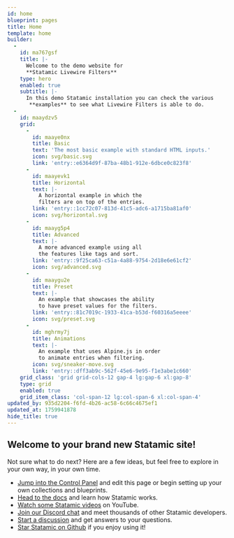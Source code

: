 ```yaml
---
id: home
blueprint: pages
title: Home
template: home
builder:
  -
    id: ma767gsf
    title: |-
      Welcome to the demo website for
      **Statamic Livewire Filters**
    type: hero
    enabled: true
    subtitle: |-
      In this demo Statamic installation you can check the various
       **examples** to see what Livewire Filters is able to do.
  -
    id: maaydzv5
    grid:
      -
        id: maaye0nx
        title: Basic
        text: 'The most basic example with standard HTML inputs.'
        icon: svg/basic.svg
        link: 'entry::e6364d9f-87ba-48b1-912e-6dbce0c823f8'
      -
        id: maayevk1
        title: Horizontal
        text: |-
          A horizontal example in which the 
          filters are on top of the entries.
        link: 'entry::1cc72c07-813d-41c5-adc6-a1715ba81af0'
        icon: svg/horizontal.svg
      -
        id: maayg5p4
        title: Advanced
        text: |-
          A more advanced example using all
          the features like tags and sort.
        link: 'entry::9f25ca63-c51a-4a88-9754-2d18e6e61cf2'
        icon: svg/advanced.svg
      -
        id: maaygu2e
        title: Preset
        text: |-
          An example that showcases the ability
          to have preset values for the filters.
        link: 'entry::81c7019c-1933-41ca-b53d-f60316a5eeee'
        icon: svg/preset.svg
      -
        id: mghrmy7j
        title: Animations
        text: |-
          An example that uses Alpine.js in order
          to animate entries when filtering.
        icon: svg/sneaker-move.svg
        link: 'entry::dff3ab9c-562f-45e6-9e95-f1e3abe1c660'
    grid_class: 'grid grid-cols-12 gap-4 lg:gap-6 xl:gap-8'
    type: grid
    enabled: true
    grid_item_class: 'col-span-12 lg:col-span-6 xl:col-span-4'
updated_by: 935d2204-f6fd-4b26-ac58-6c66c4675ef1
updated_at: 1759941878
hide_title: true
---
```

## Welcome to your brand new Statamic site!

Not sure what to do next? Here are a few ideas, but feel free to explore in your own way, in your own time.

- [Jump into the Control Panel](/cp) and edit this page or begin setting up your own collections and blueprints.
- [Head to the docs](https://statamic.dev) and learn how Statamic works.
- [Watch some Statamic videos](https://youtube.com/statamic) on YouTube.
- [Join our Discord chat](https://statamic.com/discord) and meet thousands of other Statamic developers.
- [Start a discussion](https://github.com/statamic/cms/discussions) and get answers to your questions.
- [Star Statamic on Github](https://github.com/statamic/cms) if you enjoy using it!

